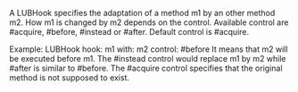 A LUBHook specifies the adaptation of a method m1 by an other method m2. How m1 is changed by m2 depends on the control. Available control are #acquire, #before, #instead or #after. Default control is #acquire.

Example: 
LUBHook hook: m1 with: m2 control: #before
It means that m2 will be executed before m1. The #instead control would replace m1 by m2 while #after is similar to #before. The #acquire control specifies that the original method is not supposed to exist.


 